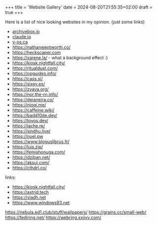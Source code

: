 +++
title = 'Website Gallery'
date = 2024-08-20T21:55:35+02:00
draft = true
+++

Here is a list of nice looking websites in my opinion. (just some links)

- [archivebox.io](https://archivebox.io/)
- [claude.io](http://claude.io/)
- [v-os.ca](https://v-os.ca/)
- https://nathanwentworth.co/
- https://heckscaper.com
- https://xarene.la/ - what a background effect :)
- https://kiosk.nightfall.city/
- https://ritualdust.com/
- https://opguides.info/
- https://cass.si/
- https://sixey.es/
- https://zvava.org/
- https://nor.the-rn.info/
- https://deianeira.co/
- https://njoqi.me/
- https://caffeine.wiki/
- https://badd10de.dev/
- https://toyos.dev/
- https://jache.re/
- https://sindhu.live/
- https://nuel.pw
- https://www.bloguslibrus.fr/
- https://luis.zip/
- https://femishonuga.com/
- https://dziban.net/
- https://aksui.com/
- https://cthdrl.co/

links:
- https://kiosk.nightfall.city/
- https://astrid.tech
- https://vladh.net
- https://www.windows93.net

https://nebula.ed1.club/stuff/wallpapers/
https://grains.cc/small-web/
https://fediring.net/
https://webring.xxiivv.com/
